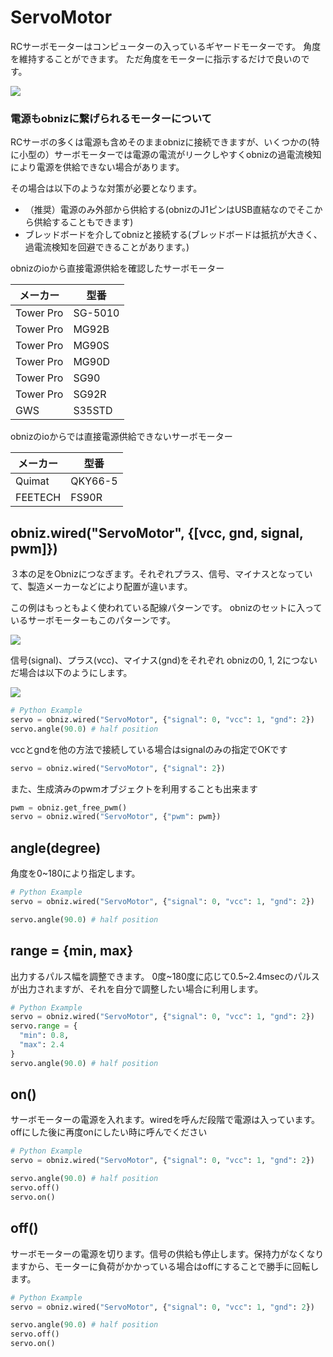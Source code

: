 # ServoMotor
RCサーボモーターはコンピューターの入っているギヤードモーターです。
角度を維持することができます。
ただ角度をモーターに指示するだけで良いのです。

![](./servomotor.gif)

### 電源もobnizに繋げられるモーターについて

RCサーボの多くは電源も含めそのままobnizに接続できますが、いくつかの(特に小型の）サーボモーターでは電源の電流がリークしやすくobnizの過電流検知により電源を供給できない場合があります。

その場合は以下のような対策が必要となります。

- （推奨）電源のみ外部から供給する(obnizのJ1ピンはUSB直結なのでそこから供給することもできます)
- ブレッドボードを介してobnizと接続する(ブレッドボードは抵抗が大きく、過電流検知を回避できることがあります。)

obnizのioから直接電源供給を確認したサーボモーター

メーカー | 型番
--- | ---
Tower Pro | SG-5010
Tower Pro | MG92B
Tower Pro | MG90S
Tower Pro | MG90D
Tower Pro | SG90
Tower Pro | SG92R
GWS | S35STD

obnizのioからでは直接電源供給できないサーボモーター

メーカー | 型番
--- | ---
Quimat | QKY66-5
FEETECH | FS90R

## obniz.wired("ServoMotor", {[vcc, gnd, signal, pwm]})
３本の足をObnizにつなぎます。それぞれプラス、信号、マイナスとなっていて、製造メーカーなどにより配置が違います。

この例はもっともよく使われている配線パターンです。
obnizのセットに入っているサーボモーターもこのパターンです。

![](./servocable.jpg)

信号(signal)、プラス(vcc)、マイナス(gnd)をそれぞれ obnizの0, 1, 2につないだ場合は以下のようにします。

![](./wired.png)
```Python
# Python Example
servo = obniz.wired("ServoMotor", {"signal": 0, "vcc": 1, "gnd": 2})
servo.angle(90.0) # half position
```

vccとgndを他の方法で接続している場合はsignalのみの指定でOKです
```Python
servo = obniz.wired("ServoMotor", {"signal": 2})
```

また、生成済みのpwmオブジェクトを利用することも出来ます
```Python
pwm = obniz.get_free_pwm()
servo = obniz.wired("ServoMotor", {"pwm": pwm})
```

## angle(degree)
角度を0~180により指定します。

```Python
# Python Example
servo = obniz.wired("ServoMotor", {"signal": 0, "vcc": 1, "gnd": 2})

servo.angle(90.0) # half position
```

## range = {min, max}

出力するパルス幅を調整できます。
0度~180度に応じて0.5~2.4msecのパルスが出力されますが、それを自分で調整したい場合に利用します。

```Python
# Python Example
servo = obniz.wired("ServoMotor", {"signal": 0, "vcc": 1, "gnd": 2})
servo.range = {
  "min": 0.8,
  "max": 2.4
}
servo.angle(90.0) # half position
```

## on()
サーボモーターの電源を入れます。wiredを呼んだ段階で電源は入っています。offにした後に再度onにしたい時に呼んでください

```Python
# Python Example
servo = obniz.wired("ServoMotor", {"signal": 0, "vcc": 1, "gnd": 2})

servo.angle(90.0) # half position
servo.off()
servo.on()
```
## off()
サーボモーターの電源を切ります。信号の供給も停止します。保持力がなくなりますから、モーターに負荷がかかっている場合はoffにすることで勝手に回転します。

```Python
# Python Example
servo = obniz.wired("ServoMotor", {"signal": 0, "vcc": 1, "gnd": 2})

servo.angle(90.0) # half position
servo.off()
servo.on()
```